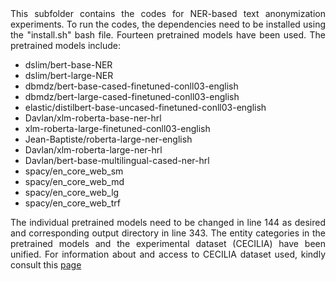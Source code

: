 <div align="justify">This subfolder contains the codes for NER-based text anonymization experiments. To run the codes, the dependencies need to be installed using the "install.sh" bash file. Fourteen pretrained models have been used. The pretrained models include:
  
- dslim/bert-base-NER
- dslim/bert-large-NER
- dbmdz/bert-base-cased-finetuned-conll03-english
- dbmdz/bert-large-cased-finetuned-conll03-english
- elastic/distilbert-base-uncased-finetuned-conll03-english
- Davlan/xlm-roberta-base-ner-hrl
- xlm-roberta-large-finetuned-conll03-english
- Jean-Baptiste/roberta-large-ner-english
- Davlan/xlm-roberta-large-ner-hrl
- Davlan/bert-base-multilingual-cased-ner-hrl
- spacy/en_core_web_sm
- spacy/en_core_web_md
- spacy/en_core_web_lg
- spacy/en_core_web_trf
    
The individual pretrained models need to be changed in line 144 as desired and corresponding output directory in line 343. The entity categories in the pretrained models and the experimental dataset (CECILIA) have been unified. For information about and access to CECILIA dataset used, kindly consult this [page](https://gvis.unileon.es/datasets-cecilia-10c-900-ner/)</div>
